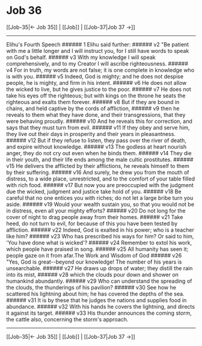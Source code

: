 # Job 36

[[Job-35|← Job 35]] | [[Job]] | [[Job-37|Job 37 →]]
***

Elihu's Fourth Speech ###### 1 Elihu said further: ###### v2 "Be patient with me a little longer and I will instruct you, for I still have words to speak on God's behalf. ###### v3 With my knowledge I will speak comprehensively, and to my Creator I will ascribe righteousness. ###### v4 For in truth, my words are not false; it is one complete in knowledge who is with you. ###### v5 Indeed, God is mighty; and he does not despise people, he is mighty, and firm in his intent. ###### v6 He does not allow the wicked to live, but he gives justice to the poor. ###### v7 He does not take his eyes off the righteous; but with kings on the throne he seats the righteous and exalts them forever. ###### v8 But if they are bound in chains, and held captive by the cords of affliction, ###### v9 then he reveals to them what they have done, and their transgressions, that they were behaving proudly. ###### v10 And he reveals this for correction, and says that they must turn from evil. ###### v11 If they obey and serve him, they live out their days in prosperity and their years in pleasantness. ###### v12 But if they refuse to listen, they pass over the river of death, and expire without knowledge. ###### v13 The godless at heart nourish anger, they do not cry out even when he binds them. ###### v14 They die in their youth, and their life ends among the male cultic prostitutes. ###### v15 He delivers the afflicted by their afflictions, he reveals himself to them by their suffering. ###### v16 And surely, he drew you from the mouth of distress, to a wide place, unrestricted, and to the comfort of your table filled with rich food. ###### v17 But now you are preoccupied with the judgment due the wicked, judgment and justice take hold of you. ###### v18 Be careful that no one entices you with riches; do not let a large bribe turn you aside. ###### v19 Would your wealth sustain you, so that you would not be in distress, even all your mighty efforts? ###### v20 Do not long for the cover of night to drag people away from their homes. ###### v21 Take heed, do not turn to evil, for because of this you have been tested by affliction. ###### v22 Indeed, God is exalted in his power; who is a teacher like him? ###### v23 Who has prescribed his ways for him? Or said to him, 'You have done what is wicked'? ###### v24 Remember to extol his work, which people have praised in song. ###### v25 All humanity has seen it; people gaze on it from afar.The Work and Wisdom of God ###### v26 "Yes, God is great--beyond our knowledge! The number of his years is unsearchable. ###### v27 He draws up drops of water; they distill the rain into its mist, ###### v28 which the clouds pour down and shower on humankind abundantly. ###### v29 Who can understand the spreading of the clouds, the thunderings of his pavilion? ###### v30 See how he scattered his lightning about him; he has covered the depths of the sea. ###### v31 It is by these that he judges the nations and supplies food in abundance. ###### v32 With his hands he covers the lightning, and directs it against its target. ###### v33 His thunder announces the coming storm, the cattle also, concerning the storm's approach.

***
[[Job-35|← Job 35]] | [[Job]] | [[Job-37|Job 37 →]]
